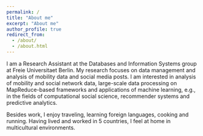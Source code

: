 ```yaml
---
permalink: /
title: "About me"
excerpt: "About me"
author_profile: true
redirect_from: 
  - /about/
  - /about.html
---
```


I am a Research Assistant at the Databases and Information Systems group at Freie Universitaet Berlin. My research focuses on data management and analysis of mobility data and social media posts. I am interested in analysis of mobility and social network data, large-scale data processing on MapReduce-based frameworks and applications of machine learning, e.g., in the fields of computational social science, recommender systems and predictive analytics.

Besides work, I enjoy traveling, learning foreign languages, cooking and running. Having lived and worked in 5 countries, I feel at home in multicultural environments.

